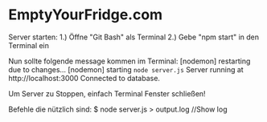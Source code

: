 # EmptyYourFridge.com
 
Server starten:
1.) Öffne "Git Bash" als Terminal
2.) Gebe "npm start" in den Terminal ein

Nun sollte folgende message kommen im Terminal:
[nodemon] restarting due to changes...
[nodemon] starting `node server.js`
Server running at http://localhost:3000
Connected to database.

Um Server zu Stoppen, einfach Terminal Fenster schließen!

Befehle die nützlich sind:
$ node server.js > output.log //Show log
